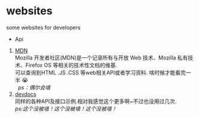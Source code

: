 # websites
some websites for developers<br>
* Api <br>
1. [MDN](https://developer.mozilla.org/zh-CN/)<br>
 Mozilla 开发者社区(MDN)是一个记录所有与开放 Web 技术、Mozilla 私有技术、Firefox OS 等相关的技术性文档的维基.<br>
 可以查询到HTML .JS .CSS 等web相关API或者学习资料. 啥时候才能看完一半 :sob: <br> 
 *ps：偶尔会墙*
2. [devdocs](http://devdocs.io/angular/)<br>
 同样的各种API及接口示例.相对我感觉这个更多啊~不过也没用过几次. <br>
 *ps:这个没被墙！这个没被墙！这个没被墙！*
